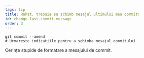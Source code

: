 ```yaml
---
tags: tip
title: Rahat, trebuie sa schimb mesajul ultimului meu commit!
id: change-last-commit-message
order: 3
---
```

```git
git commit --amend
# Urmareste indicatiile pentru a schimba mesajul commitului
```

Cerințe stupide de formatare a mesajului de commit.
